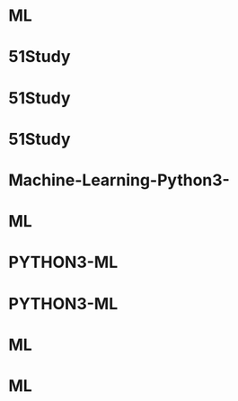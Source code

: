 # ML
# 51Study
# 51Study
# 51Study
# Machine-Learning-Python3-
# ML
# PYTHON3-ML
# PYTHON3-ML
# ML
# ML

